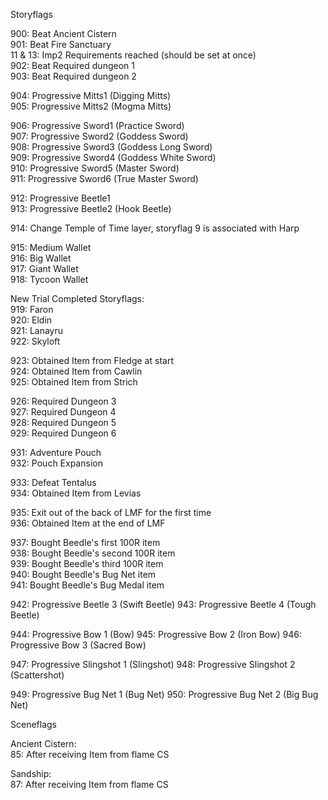 Storyflags  

900: Beat Ancient Cistern  
901: Beat Fire Sanctuary  
11 & 13: Imp2 Requirements reached (should be set at once)  
902: Beat Required dungeon 1  
903: Beat Required dungeon 2  

904: Progressive Mitts1 (Digging Mitts)  
905: Progressive Mitts2 (Mogma Mitts)  

906: Progressive Sword1 (Practice Sword)  
907: Progressive Sword2 (Goddess Sword)  
908: Progressive Sword3 (Goddess Long Sword)  
909: Progressive Sword4 (Goddess White Sword)  
910: Progressive Sword5 (Master Sword)  
911: Progressive Sword6 (True Master Sword)  

912: Progressive Beetle1  
913: Progressive Beetle2 (Hook Beetle)  

914: Change Temple of Time layer, storyflag 9 is associated with Harp  

915: Medium Wallet  
916: Big Wallet  
917: Giant Wallet  
918: Tycoon Wallet  

New Trial Completed Storyflags:  
919: Faron  
920: Eldin  
921: Lanayru  
922: Skyloft  

923: Obtained Item from Fledge at start  
924: Obtained Item from Cawlin  
925: Obtained Item from Strich  

926: Required Dungeon 3  
927: Required Dungeon 4  
928: Required Dungeon 5  
929: Required Dungeon 6  

931: Adventure Pouch  
932: Pouch Expansion  

933: Defeat Tentalus  
934: Obtained Item from Levias  

935: Exit out of the back of LMF for the first time  
936: Obtained Item at the end of LMF  

937: Bought Beedle's first 100R item  
938: Bought Beedle's second 100R item  
939: Bought Beedle's third 100R item  
940: Bought Beedle's Bug Net item  
941: Bought Beedle's Bug Medal item  

942: Progressive Beetle 3 (Swift Beetle)
943: Progressive Beetle 4 (Tough Beetle)

944: Progressive Bow 1 (Bow)
945: Progressive Bow 2 (Iron Bow)
946: Progressive Bow 3 (Sacred Bow)

947: Progressive Slingshot 1 (Slingshot)
948: Progressive Slingshot 2 (Scattershot)

949: Progressive Bug Net 1 (Bug Net)
950: Progressive Bug Net 2 (Big Bug Net)

Sceneflags  

Ancient Cistern:  
85: After receiving Item from flame CS  

Sandship:  
87: After receiving Item from flame CS  
